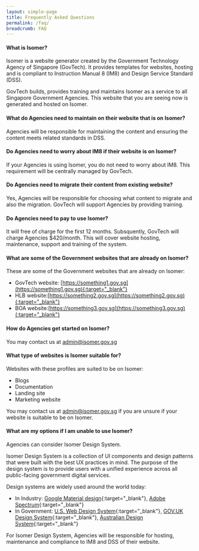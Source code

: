 ```yaml
---
layout: simple-page
title: Frequently Asked Questions
permalink: /faq/
breadcrumb: FAQ
---
```


#### **What is Isomer?**
Isomer is a website generator created by the Government Technology Agency of Singapore (GovTech). 
It provides templates for websites, hosting and is compliant to Instruction Manual 8 (IM8) and Design Service Standard (DSS).

GovTech builds, provides training and maintains Isomer as a service to all Singapore Government Agencies. 
This website that you are seeing now is generated and hosted on Isomer.

#### **What do Agencies need to maintain on their website that is on Isomer?**
Agencies will be responsible for maintaining the content and ensuring the content meets related standards in DSS. 

#### **Do Agencies need to worry about IM8 if their website is on Isomer?**
If your Agencies is using Isomer, you do not need to worry about IM8. 
This requirement will be centrally managed by GovTech.

#### **Do Agencies need to migrate their content from existing website?**
Yes, Agencies will be responsible for choosing what content to migrate and also the migration. GovTech will support Agencies by providing training.

#### **Do Agencies need to pay to use Isomer?**
It will free of charge for the first 12 months. Subsquently, GovTech will charge Agencies $420/month. 
This will cover website hosting, maintenance, support and training of the system.

#### **What are some of the Government websites that are already on Isomer?**
These are some of the Government websites that are already on Isomer:
* GovTech website: [https://something1.gov.sg](https://something1.gov.sg){:target="_blank"}
* HLB website:[https://something2.gov.sg](https://something2.gov.sg){:target="_blank"} 
* BOA website:[https://something3.gov.sg](https://something3.gov.sg){:target="_blank"}

#### **How do Agencies get started on Isomer?**
You may contact us at <admin@isomer.gov.sg>

#### **What type of websites is Isomer suitable for?**
Websites with these profiles are suited to be on Isomer:
* Blogs
* Documentation
* Landing site
* Marketing website

You may contact us at <admin@isomer.gov.sg> if you are unsure if your website is suitable to be on Isomer.

#### **What are my options if I am unable to use Isomer?**
Agencies can consider Isomer Design System.

Isomer Design System is a collection of UI components and design patterns that were built with the best UX practices in mind. The purpose of the design system is to provide users with a unified experience across all public-facing government digital services.

Design systems are widely used around the world today:
* In Industry: [Google Material design](https://material.io/design/){:target="_blank"}, [Adobe Spectrum](https://theblog.adobe.com/author/the-spectrum-design-team/){:target="_blank"}
* In Government: [U.S. Web Design System](https://designsystem.digital.gov/){:target="_blank"}, [GOV.UK Design System](https://design-system.service.gov.uk/){:target="_blank"}, [Australian Design System](https://designsystem.gov.au/){:target="_blank"}

For Isomer Design System, Agencies will be responsible for hosting, maintenance and compliance to IM8 and DSS of their website.
